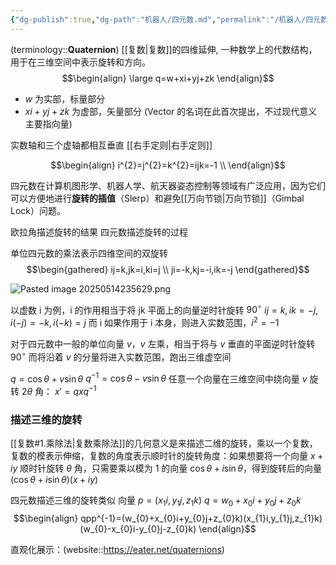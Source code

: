 ```yaml
---
{"dg-publish":true,"dg-path":"机器人/四元数.md","permalink":"/机器人/四元数/","dgPassFrontmatter":true,"noteIcon":"","created":"2024-10-13T10:02:57.000+08:00","updated":"2025-05-14T23:56:38.925+08:00"}
---
```



(terminology::**Quaternion**)
[[复数\|复数]]的四维延伸, 一种数学上的代数结构，用于在三维空间中表示旋转和方向。
$$\begin{align}
\large q=w+xi+yj+zk 
\end{align}$$
- $w$ 为实部，标量部分
- $xi+yj+zk$ 为虚部，矢量部分
	(Vector 的名词在此首次提出，不过现代意义主要指向量)


实数轴和三个虚轴都相互垂直
[[右手定则\|右手定则]]

$$\begin{align}
i^{2}=j^{2}=k^{2}=ijk=-1 \\
\end{align}$$

四元数在计算机图形学、机器人学、航天器姿态控制等领域有广泛应用，因为它们可以方便地进行**旋转的插值**（Slerp）和避免[[万向节锁\|万向节锁]]（Gimbal Lock）问题。

欧拉角描述旋转的结果
四元数描述旋转的过程

单位四元数的乘法表示四维空间的双旋转
$$\begin{gathered}
ij=k,jk=i,ki=j \\
ji=-k,kj=-i,ik=-j
\end{gathered}$$

![Pasted image 20250514235629.png](/img/user/Functional%20files/Photo%20Resources/Pasted%20image%2020250514235629.png)

以虚数 i 为例，i 的作用相当于将 jk 平面上的向量逆时针旋转 $90^{\circ}$
$ij=k,ik=-j,i(-j)=-k,i(-k)=j$
而 i 如果作用于 i 本身，则进入实数范围，$i^{2}=-1$

对于四元数中一般的单位向量 $v$，$v$ 左乘，相当于将与 $v$ 垂直的平面逆时针旋转 $90^{\circ}$
而将沿着 $v$ 的分量将进入实数范围，跑出三维虚空间

$q=\cos\theta+v\sin\theta$
$q^{-1}=\cos\theta-v\sin\theta$
任意一个向量在三维空间中绕向量 $v$ 旋转 $2\theta$ 角：
$x'=qxq^{-1}$

### 描述三维的旋转
[[复数#1.乘除法\|复数乘除法]]的几何意义是来描述二维的旋转，乘以一个复数，复数的模表示伸缩，复数的角度表示顺时针的旋转角度：如果想要将一个向量 $x+iy$ 顺时针旋转 $\theta$ 角，只需要乘以模为 1 的向量 $\cos\theta+i\sin\theta$，得到旋转后的向量 $(\cos\theta+i\sin\theta)(x+iy)$

四元数描述三维的旋转类似
向量 $p=(x_{1}i,y_{1}j,z_{1}k)$
$q=w_{0}+x_{0}i+y_{0}j+z_{0}k$
$$\begin{align}
qpp^{-1}=(w_{0}+x_{0}i+y_{0}j+z_{0}k)(x_{1}i,y_{1}j,z_{1}k)(w_{0}-x_{0}i-y_{0}j-z_{0}k)
\end{align}$$


直观化展示：(website::https://eater.net/quaternions)

